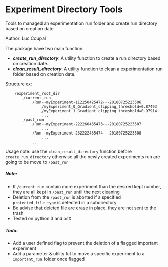 # Experiment Directory Tools
Tools to managed an experimentation run folder and create run directory based on creation date

Author: Luc Coupal

The package have two main function:
 - ***create_run_directory***: A utility function to create a run directory based on creation date.
 - ***clean_result_directory***: A utility function to clean a experimentation run folder based on creation date.


Structure ex:

        /experiment_root_dir
            /current_run
                /Run--myExperiment-112250425472---20180725223506
                    /myExperiment_0_Gradient_clipping_threshold=0.87493
                    /myExperiment_1_Gradient_clipping_threshold=0.97914
                    ...
            /past_run
                /Run--myExperiment-222260435473---20180725223507
                    ...
                /Run--myExperiment-232222435474---20180725223508
                    ...
                ...

Usage note: use the `clean_result_directory` function before `create_run_directory` otherwise all the newly
created experiments run are going to be move to `/past_run`
    
    
   
##### Note:
- If `/current_run` contain more experiment than the desired kept number, they are all kept in `/past_run` until the next cleaning
- Deletion from the `/past_run` is aborted if a specified `protected_file_type` is detected in a subdirectory
- Be advise that deleted file are erase in place, they are not sent to the trash
- Tested on python 3 and osX

##### Todo:
- Add a user defined flag to prevent the deletion of a flagged important experiment
- Add a parameter & utility fct to move a specific experiment to a `important_run` folder once flagged